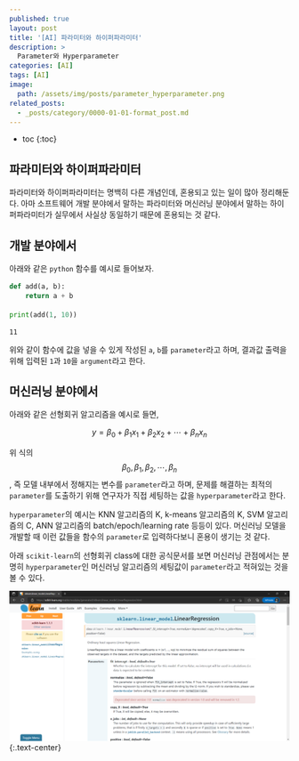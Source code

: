 ```yaml
---
published: true
layout: post
title: '[AI] 파라미터와 하이퍼파라미터'
description: >
  Parameter와 Hyperparameter
categories: [AI]
tags: [AI]
image:
  path: /assets/img/posts/parameter_hyperparameter.png
related_posts:
  - _posts/category/0000-01-01-format_post.md
---
```

* toc
{:toc}

## 파라미터와 하이퍼파라미터

파라미터와 하이퍼파라미터는 명백히 다른 개념인데, 혼용되고 있는 일이 많아 정리해둔다. 아마 소프트웨어 개발 분야에서 말하는 파라미터와 머신러닝 분야에서 말하는 하이퍼파라미터가 실무에서 사실상 동일하기 때문에 혼용되는 것 같다.  

## 개발 분야에서

아래와 같은 `python` 함수를 예시로 들어보자.  

```python
def add(a, b):
    return a + b

print(add(1, 10))
```
```
11
```

위와 같이 함수에 값을 넣을 수 있게 작성된 `a`, `b`를 `parameter`라고 하며, 결과값 출력을 위해 입력된 `1`과 `10`을 `argument`라고 한다.  

## 머신러닝 분야에서

아래와 같은 선형회귀 알고리즘을 예시로 들면, 

$$y = \beta_{0} + \beta_{1}x_{1} + \beta_{2}x_{2} + \cdots + \beta_{n}x_{n}$$

위 식의 $$\beta_{0}, \beta_{1}, \beta_{2}, \cdots, \beta_{n}$$, 즉 모델 내부에서 정해지는 변수를 `parameter`라고 하며, 문제를 해결하는 최적의 `parameter`를 도출하기 위해 연구자가 직접 세팅하는 값을 `hyperparameter`라고 한다.  

`hyperparameter`의 예시는 KNN 알고리즘의 K, k-means 알고리즘의 K, SVM 알고리즘의 C, ANN 알고리즘의 batch/epoch/learning rate 등등이 있다. 머신러닝 모델을 개발할 때 이런 값들을 함수의 `parameter`로 입력하다보니 혼용이 생기는 것 같다.  

아래 `scikit-learn`의 선형회귀 class에 대한 공식문서를 보면 머신러닝 관점에서는 분명히 `hyperparameter`인 머신러닝 알고리즘의 세팅값이 `parameter`라고 적혀있는 것을 볼 수 있다.  

![sklearn_example](/assets/img/posts/sklearn_example.png)
{:.text-center}